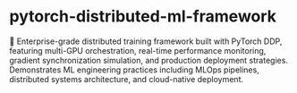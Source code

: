 # pytorch-distributed-ml-framework
🚀 Enterprise-grade distributed training framework built with PyTorch DDP, featuring multi-GPU orchestration, real-time performance monitoring, gradient synchronization simulation, and production deployment strategies. Demonstrates ML engineering practices including MLOps pipelines, distributed systems architecture, and cloud-native deployment.
